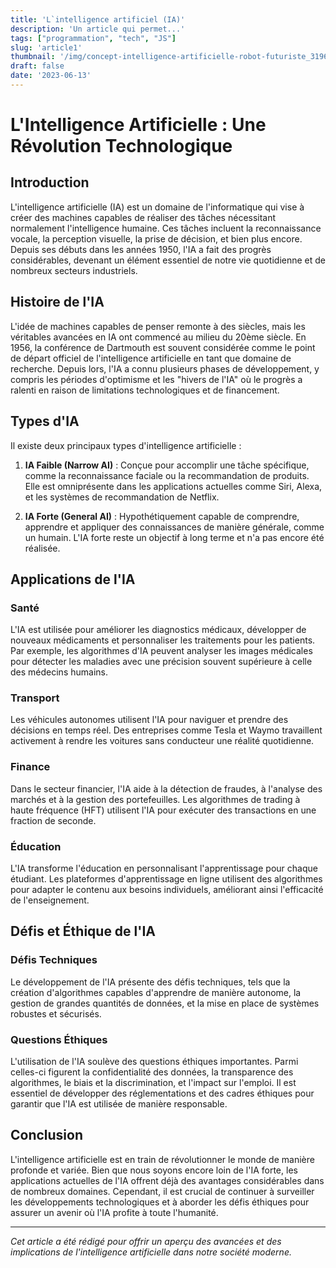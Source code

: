 ```yaml
---
title: 'L`intelligence artificiel (IA)'
description: 'Un article qui permet...'
tags: ["programmation", "tech", "JS"]
slug: 'article1'
thumbnail: '/img/concept-intelligence-artificielle-robot-futuriste_31965-6958.webp'
draft: false
date: '2023-06-13'
---
```


# L'Intelligence Artificielle : Une Révolution Technologique

## Introduction

L'intelligence artificielle (IA) est un domaine de l'informatique qui vise à créer des machines capables de réaliser des tâches nécessitant normalement l'intelligence humaine. Ces tâches incluent la reconnaissance vocale, la perception visuelle, la prise de décision, et bien plus encore. Depuis ses débuts dans les années 1950, l'IA a fait des progrès considérables, devenant un élément essentiel de notre vie quotidienne et de nombreux secteurs industriels.

## Histoire de l'IA

L'idée de machines capables de penser remonte à des siècles, mais les véritables avancées en IA ont commencé au milieu du 20ème siècle. En 1956, la conférence de Dartmouth est souvent considérée comme le point de départ officiel de l'intelligence artificielle en tant que domaine de recherche. Depuis lors, l'IA a connu plusieurs phases de développement, y compris les périodes d'optimisme et les "hivers de l'IA" où le progrès a ralenti en raison de limitations technologiques et de financement.

## Types d'IA

Il existe deux principaux types d'intelligence artificielle :

1. **IA Faible (Narrow AI)** : Conçue pour accomplir une tâche spécifique, comme la reconnaissance faciale ou la recommandation de produits. Elle est omniprésente dans les applications actuelles comme Siri, Alexa, et les systèmes de recommandation de Netflix.
  
2. **IA Forte (General AI)** : Hypothétiquement capable de comprendre, apprendre et appliquer des connaissances de manière générale, comme un humain. L'IA forte reste un objectif à long terme et n'a pas encore été réalisée.

## Applications de l'IA

### Santé

L'IA est utilisée pour améliorer les diagnostics médicaux, développer de nouveaux médicaments et personnaliser les traitements pour les patients. Par exemple, les algorithmes d'IA peuvent analyser les images médicales pour détecter les maladies avec une précision souvent supérieure à celle des médecins humains.

### Transport

Les véhicules autonomes utilisent l'IA pour naviguer et prendre des décisions en temps réel. Des entreprises comme Tesla et Waymo travaillent activement à rendre les voitures sans conducteur une réalité quotidienne.

### Finance

Dans le secteur financier, l'IA aide à la détection de fraudes, à l'analyse des marchés et à la gestion des portefeuilles. Les algorithmes de trading à haute fréquence (HFT) utilisent l'IA pour exécuter des transactions en une fraction de seconde.

### Éducation

L'IA transforme l'éducation en personnalisant l'apprentissage pour chaque étudiant. Les plateformes d'apprentissage en ligne utilisent des algorithmes pour adapter le contenu aux besoins individuels, améliorant ainsi l'efficacité de l'enseignement.

## Défis et Éthique de l'IA

### Défis Techniques

Le développement de l'IA présente des défis techniques, tels que la création d'algorithmes capables d'apprendre de manière autonome, la gestion de grandes quantités de données, et la mise en place de systèmes robustes et sécurisés.

### Questions Éthiques

L'utilisation de l'IA soulève des questions éthiques importantes. Parmi celles-ci figurent la confidentialité des données, la transparence des algorithmes, le biais et la discrimination, et l'impact sur l'emploi. Il est essentiel de développer des réglementations et des cadres éthiques pour garantir que l'IA est utilisée de manière responsable.

## Conclusion

L'intelligence artificielle est en train de révolutionner le monde de manière profonde et variée. Bien que nous soyons encore loin de l'IA forte, les applications actuelles de l'IA offrent déjà des avantages considérables dans de nombreux domaines. Cependant, il est crucial de continuer à surveiller les développements technologiques et à aborder les défis éthiques pour assurer un avenir où l'IA profite à toute l'humanité.

---

*Cet article a été rédigé pour offrir un aperçu des avancées et des implications de l'intelligence artificielle dans notre société moderne.*

